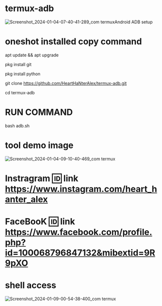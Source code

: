 # termux-adb

![Screenshot_2024-01-04-07-40-41-289_com termux](https://github.com/HeartHaNterAlex/termux-adb/assets/139457526/d6117fb1-951f-46ec-bd28-960e85f89b9e)Android ADB setup

# oneshot installed copy command

apt update && apt upgrade

pkg install git

pkg install python

git clone https://github.com/HeartHaNterAlex/termux-adb.git

cd termux-adb

# RUN COMMAND
bash adb.sh

# tool demo image 
![Screenshot_2024-01-04-09-10-40-469_com termux](https://github.com/HeartHaNterAlex/termux-adb/assets/139457526/cb027817-c60b-411a-93f1-7f43d7ba2f68)

# Instragram 🆔 link https://www.instagram.com/heart_hanter_alex

# FaceBooK 🆔 link https://www.facebook.com/profile.php?id=100068796847132&mibextid=9R9pXO
# shell access
![Screenshot_2024-01-09-00-54-38-400_com termux](https://github.com/HeartHaNterAlex/termux-adb/assets/139457526/fb5a4d1a-1292-41d9-869f-450ae7b6cf8a)
